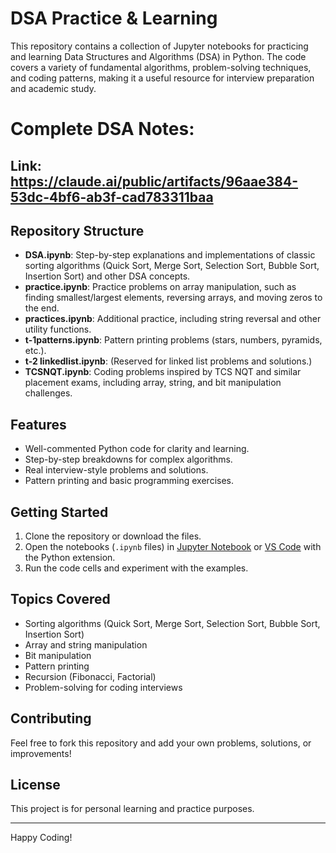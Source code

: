 # DSA Practice & Learning

This repository contains a collection of Jupyter notebooks for practicing and learning Data Structures and Algorithms (DSA) in Python. The code covers a variety of fundamental algorithms, problem-solving techniques, and coding patterns, making it a useful resource for interview preparation and academic study.

# Complete DSA Notes: 
## Link: https://claude.ai/public/artifacts/96aae384-53dc-4bf6-ab3f-cad783311baa


## Repository Structure 

- **DSA.ipynb**: Step-by-step explanations and implementations of classic sorting algorithms (Quick Sort, Merge Sort, Selection Sort, Bubble Sort, Insertion Sort) and other DSA concepts.
- **practice.ipynb**: Practice problems on array manipulation, such as finding smallest/largest elements, reversing arrays, and moving zeros to the end.
- **practices.ipynb**: Additional practice, including string reversal and other utility functions.
- **t-1patterns.ipynb**: Pattern printing problems (stars, numbers, pyramids, etc.).
- **t-2 linkedlist.ipynb**: (Reserved for linked list problems and solutions.)
- **TCSNQT.ipynb**: Coding problems inspired by TCS NQT and similar placement exams, including array, string, and bit manipulation challenges.

## Features

- Well-commented Python code for clarity and learning.
- Step-by-step breakdowns for complex algorithms.
- Real interview-style problems and solutions.
- Pattern printing and basic programming exercises.

## Getting Started

1. Clone the repository or download the files.
2. Open the notebooks (`.ipynb` files) in [Jupyter Notebook](https://jupyter.org/) or [VS Code](https://code.visualstudio.com/) with the Python extension.
3. Run the code cells and experiment with the examples.

## Topics Covered

- Sorting algorithms (Quick Sort, Merge Sort, Selection Sort, Bubble Sort, Insertion Sort)
- Array and string manipulation
- Bit manipulation
- Pattern printing
- Recursion (Fibonacci, Factorial)
- Problem-solving for coding interviews

## Contributing

Feel free to fork this repository and add your own problems, solutions, or improvements!

## License

This project is for personal learning and practice purposes.

---

Happy Coding!